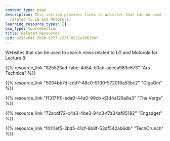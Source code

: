 ```yaml
---
content_type: page
description: This section provides links to websites that can be used to search news
  related to LG and Motorola.
learning_resource_types: []
ocw_type: CourseSection
title: Related Resources
uid: e216e64f-2b5b-9727-c226-8c22e7d619bf
---
```


Websites that can be used to search news related to LG and Motorola for Lecture 8:

{{% resource_link "825523ad-fabe-4d54-b0ab-aeeea983e673" "Ars Technica" %}}

{{% resource_link "5004bb7d-cdd7-48c0-9100-572019a53bc2" "GigaOm" %}}

{{% resource_link "f13171f0-eda0-44a0-99cb-d3d4a129a8a3" "The Verge" %}}

{{% resource_link "72acdf72-c4a3-4be3-94c3-f7a34af85182" "Engadget" %}}

{{% resource_link "f4111ef5-3bd5-41cf-9b8f-53df542ab6db" "TechCrunch" %}}